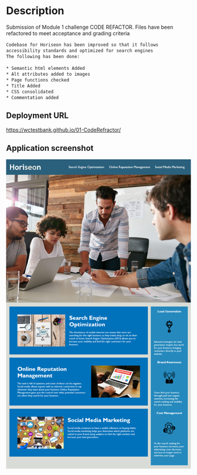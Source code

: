 # Description

Submission of Module 1 challenge CODE REFACTOR. Files have been refactored to meet acceptance and grading criteria
```
Codebase for Horiseon has been improved so that it follows accessibility standards and optimized for search engines
The following has been done:

* Semantic html elements Added
* Alt attributes added to images
* Page functions checked
* Title Added
* CSS consolidated
* Commentation added
```

## Deployment URL

https://wctestbank.github.io/01-CodeRefractor/


## Application screenshot

![Horiseon Webpage](./assets/images/01-html-css-git-homework-demo.png)


